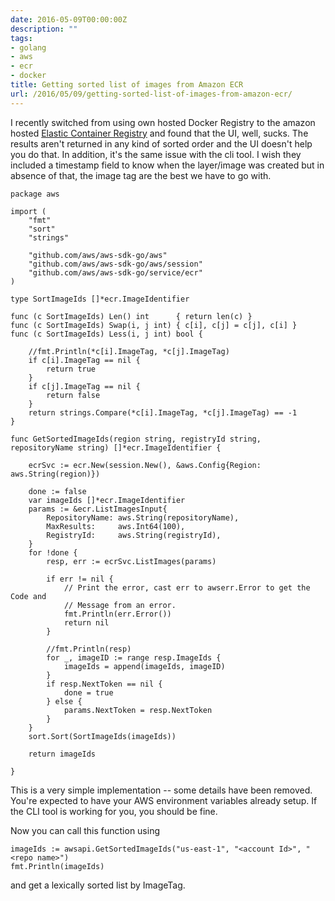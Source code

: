 ```yaml
---
date: 2016-05-09T00:00:00Z
description: ""
tags:
- golang
- aws
- ecr
- docker
title: Getting sorted list of images from Amazon ECR
url: /2016/05/09/getting-sorted-list-of-images-from-amazon-ecr/
---
```




I recently switched from using own hosted Docker Registry to the amazon hosted [Elastic Container Registry](https://aws.amazon.com/ecr/) and found that the UI, well, sucks. The results aren't returned in any kind of sorted order and the UI doesn't help you do that. In addition, it's the same issue with the cli tool. I wish they included a timestamp field to know when the layer/image was created but in absence of that, the image tag are the best we have to go with.


```
package aws

import (
	"fmt"
	"sort"
	"strings"

	"github.com/aws/aws-sdk-go/aws"
	"github.com/aws/aws-sdk-go/aws/session"
	"github.com/aws/aws-sdk-go/service/ecr"
)

type SortImageIds []*ecr.ImageIdentifier

func (c SortImageIds) Len() int      { return len(c) }
func (c SortImageIds) Swap(i, j int) { c[i], c[j] = c[j], c[i] }
func (c SortImageIds) Less(i, j int) bool {

	//fmt.Println(*c[i].ImageTag, *c[j].ImageTag)
	if c[i].ImageTag == nil {
		return true
	}
	if c[j].ImageTag == nil {
		return false
	}
	return strings.Compare(*c[i].ImageTag, *c[j].ImageTag) == -1
}

func GetSortedImageIds(region string, registryId string, repositoryName string) []*ecr.ImageIdentifier {

	ecrSvc := ecr.New(session.New(), &aws.Config{Region: aws.String(region)})

	done := false
	var imageIds []*ecr.ImageIdentifier
	params := &ecr.ListImagesInput{
		RepositoryName: aws.String(repositoryName),
		MaxResults:     aws.Int64(100),
		RegistryId:     aws.String(registryId),
	}
	for !done {
		resp, err := ecrSvc.ListImages(params)

		if err != nil {
			// Print the error, cast err to awserr.Error to get the Code and
			// Message from an error.
			fmt.Println(err.Error())
			return nil
		}

		//fmt.Println(resp)
		for _, imageID := range resp.ImageIds {
			imageIds = append(imageIds, imageID)
		}
		if resp.NextToken == nil {
			done = true
		} else {
			params.NextToken = resp.NextToken
		}
	}
	sort.Sort(SortImageIds(imageIds))

	return imageIds

}
```

This is a very simple implementation -- some details have been removed. You're expected to have your AWS environment variables already setup. If the CLI tool is working for you, you should be fine.


Now you can call this function using

```
imageIds := awsapi.GetSortedImageIds("us-east-1", "<account Id>", "<repo name>")
fmt.Println(imageIds)
```

and get a lexically sorted list by ImageTag.
